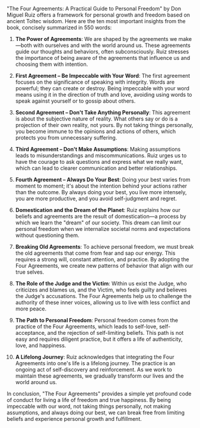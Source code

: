 "The Four Agreements: A Practical Guide to Personal Freedom" by Don Miguel Ruiz offers a framework for personal growth and freedom based on ancient Toltec wisdom. Here are the ten most important insights from the book, concisely summarized in 550 words:

1. **The Power of Agreements**: We are shaped by the agreements we make—both with ourselves and with the world around us. These agreements guide our thoughts and behaviors, often subconsciously. Ruiz stresses the importance of being aware of the agreements that influence us and choosing them with intention.

2. **First Agreement – Be Impeccable with Your Word**: The first agreement focuses on the significance of speaking with integrity. Words are powerful; they can create or destroy. Being impeccable with your word means using it in the direction of truth and love, avoiding using words to speak against yourself or to gossip about others.

3. **Second Agreement – Don't Take Anything Personally**: This agreement is about the subjective nature of reality. What others say or do is a projection of their own reality, not yours. By not taking things personally, you become immune to the opinions and actions of others, which protects you from unnecessary suffering.

4. **Third Agreement – Don't Make Assumptions**: Making assumptions leads to misunderstandings and miscommunications. Ruiz urges us to have the courage to ask questions and express what we really want, which can lead to clearer communication and better relationships.

5. **Fourth Agreement – Always Do Your Best**: Doing your best varies from moment to moment; it's about the intention behind your actions rather than the outcome. By always doing your best, you live more intensely, you are more productive, and you avoid self-judgment and regret.

6. **Domestication and the Dream of the Planet**: Ruiz explains how our beliefs and agreements are the result of domestication—a process by which we learn the "dream" of our society. This dream can limit our personal freedom when we internalize societal norms and expectations without questioning them.

7. **Breaking Old Agreements**: To achieve personal freedom, we must break the old agreements that come from fear and sap our energy. This requires a strong will, constant attention, and practice. By adopting the Four Agreements, we create new patterns of behavior that align with our true selves.

8. **The Role of the Judge and the Victim**: Within us exist the Judge, who criticizes and blames us, and the Victim, who feels guilty and believes the Judge's accusations. The Four Agreements help us to challenge the authority of these inner voices, allowing us to live with less conflict and more peace.

9. **The Path to Personal Freedom**: Personal freedom comes from the practice of the Four Agreements, which leads to self-love, self-acceptance, and the rejection of self-limiting beliefs. This path is not easy and requires diligent practice, but it offers a life of authenticity, love, and happiness.

10. **A Lifelong Journey**: Ruiz acknowledges that integrating the Four Agreements into one's life is a lifelong journey. The practice is an ongoing act of self-discovery and reinforcement. As we work to maintain these agreements, we gradually transform our lives and the world around us.

In conclusion, "The Four Agreements" provides a simple yet profound code of conduct for living a life of freedom and true happiness. By being impeccable with our word, not taking things personally, not making assumptions, and always doing our best, we can break free from limiting beliefs and experience personal growth and fulfillment.